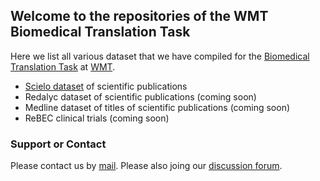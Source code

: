 ## Welcome to the repositories of the WMT Biomedical Translation Task

Here we list all various dataset that we have compiled for the [Biomedical Translation Task](http://www.statmt.org/wmt17/biomedical-translation-task.html) at [WMT](http://www.statmt.org/wmt17/index.html).

- [Scielo dataset](http://github.com/biomedical-translation-corpora/scielo) of scientific publications
- Redalyc dataset of scientific publications (coming soon)
- Medline dataset of titles of scientific publications (coming soon)
- ReBEC clinical trials (coming soon)

### Support or Contact

Please contact us by [mail](wmtbiomedical@gmail.com). Please also joing our [discussion forum](https://groups.google.com/forum/?hl=en#!forum/wmt-biomedical-task). 
